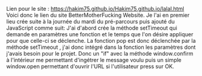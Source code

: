 Lien pour le site : https://hakim75.github.io/Hakim75.github.io/lalal.html
Voici donc le lien du site BetterMotherFucking Website.
Je l'ai en premier lieu crée suite à la journée du mardi du pré-parcours puis ajouté du JavaScript comme suit:
J'ai d'abord crée la méthode setTimeout qui demande en paramètres une fonction et le temps que l'on désire appliquer pour que celle-ci se déclenche.
La fonction pop est donc déclenchée par la méthode setTimeout , j'ai donc intégré dans la fonction les paramètres dont j'avais besoin pour le projet. Donc un "if" avec la méthode window.confirm à l'intérieur me permettant d'ingétrer le message voulu puis un simple window.open permettant d'ouvrir l'URL si l'utilisateur press sur OK.
